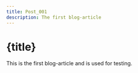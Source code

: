 ```yaml
---
title: Post_001
description: The first blog-article
---
```


# {title}

This is the first blog-article and is used for testing.

